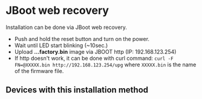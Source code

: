 # JBoot web recovery

Installation can be done via JBoot web recovery.

- Push and hold the reset button and turn on the power.
- Wait until LED start blinking (~10sec.)
- Upload **...factory.bin** image via JBOOT http (IP: 192.168.123.254)
- If http doesn't work, it can be done with curl command: `curl -F FN=@XXXXX.bin http://192.168.123.254/upg` where `XXXXX.bin` is the name of the firmware file.

## Devices with this installation method
